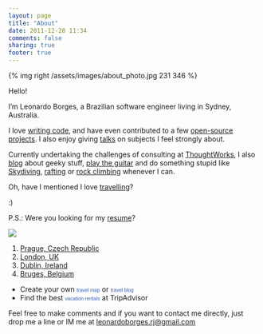```yaml
---
layout: page
title: "About"
date: 2011-12-28 11:34
comments: false
sharing: true
footer: true
---
```


{% img right /assets/images/about_photo.jpg 231 346 %}

Hello!

I’m Leonardo Borges, a Brazilian software engineer living in Sydney, Australia.

I love [writing code](http://github.com/leonardoborges "My github account"), and have even contributed to a few [open-source projects](http://www.leonardoborges.com/writings/projects/ "Projects"). I also enjoy giving [talks](http://www.slideshare.net/borgesleonardo "My talks on SlideShare") on subjects I feel strongly about.

Currently undertaking the challenges of consulting at [ThoughtWorks](http://www.thoughtworks.com), I also [blog](http://www.leonardoborges.com/writings/ "My Blog") about geeky stuff, [play the guitar](http://www.flickr.com/photos/leonardo_borges/4907179924/ "My guitar and I") and do something stupid like [Skydiving](http://www.youtube.com/watch?v=NZe1ELx4jY0 "Skydiving in Sydney"), [rafting](http://www.youtube.com/watch?v=RuD34olLLuc "Rafting in Rio, Brazil") or [rock climbing](http://www.facebook.com/photo.php?pid=1699&amp;l=a2a2e53c79&amp;id=1687860111 "Rock climbing in Rio, Brazil") whenever I can.

Oh, have I mentioned I love [travelling](http://www.tripadvisor.com/MemberProfile-cpt-a_publictmap.1-a_uid.F36E8157798EAF76A8684BC6FDB95DBD "TripAdvisor Map")?

:)

P.S.: Were you looking for my [resume](http://leonardoborges.com/resume "Leonardo Borges' Resume")?

  <div id="ta_travelmap" style="width:430px;">
  <img src="http://www.tripadvisor.com/CommunityMapImage?id=16801229&type=TRIPADVISOR&size=LARGE">
  <ol id="ta_favoritelist">
  <li><a href="http://www.tripadvisor.com/Tourism-g274707-Prague_Bohemia-Vacations.html">Prague, Czech Republic</a></li>
  <li><a href="http://www.tripadvisor.com/Tourism-g186338-London_England-Vacations.html">London, UK</a></li>
  <li><a href="http://www.tripadvisor.com/Tourism-g186605-Dublin_County_Dublin-Vacations.html">Dublin, Ireland</a></li>
  <li><a href="http://www.tripadvisor.com/Tourism-g188671-Bruges_West_Flanders-Vacations.html">Bruges, Belgium</a></li>
  </ol>
  <ul id="ta_links">
  <li>Create your own <a href="http://www.tripadvisor.com/MemberProfile-cpt" style="font-size:10px; font-family:Verdana, Arial, Helvetica, sans-serif; color:#3860B0; text-decoration:none;">travel map</a> or <a href="http://www.travelpod.com/" style="font-size:10px; font-family:Verdana, Arial, Helvetica, sans-serif; color:#3860B0; text-decoration:none;">travel blog</a></li>
  <li>Find the best <a href="http://www.tripadvisor.com/VacationRentals" style="font-size:10px; font-family:Verdana, Arial, sans-serif; color:#3860B0; text-decoration:none;">vacation rentals</a> at TripAdvisor</li>
  </ul>
  </div>
  <script src="http://www.tripadvisor.com/MapEmbed?mid=E.lg3sthmuTQ128pxMYDTzDg%3D%3D&nop=true&frm=pt&Version=VACATION_RENT_006"></script>


Feel free to make comments and if you want to contact me directly, just drop me a line or IM me at leonardoborges.rj@gmail.com